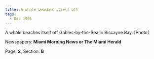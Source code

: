 ```yaml
---  
title: A whale beaches itself off  
tags:  
  - Dec 1995  
---  
```

  
A whale beaches itself off Gables-by-the-Sea in Biscayne Bay. [Photo]  
  
Newspapers: **Miami Morning News or The Miami Herald**  
  
Page: **2**, Section: **B** 
